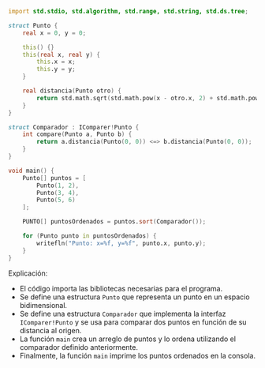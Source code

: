 ```d
import std.stdio, std.algorithm, std.range, std.string, std.ds.tree;

struct Punto {
    real x = 0, y = 0;

    this() {}
    this(real x, real y) {
        this.x = x;
        this.y = y;
    }

    real distancia(Punto otro) {
        return std.math.sqrt(std.math.pow(x - otro.x, 2) + std.math.pow(y - otro.y, 2));
    }
}

struct Comparador : IComparer!Punto {
    int compare(Punto a, Punto b) {
        return a.distancia(Punto(0, 0)) <=> b.distancia(Punto(0, 0));
    }
}

void main() {
    Punto[] puntos = [
        Punto(1, 2),
        Punto(3, 4),
        Punto(5, 6)
    ];

    PUNTO[] puntosOrdenados = puntos.sort(Comparador());

    for (Punto punto in puntosOrdenados) {
        writefln("Punto: x=%f, y=%f", punto.x, punto.y);
    }
}
```

Explicación:

* El código importa las bibliotecas necesarias para el programa.
* Se define una estructura `Punto` que representa un punto en un espacio bidimensional.
* Se define una estructura `Comparador` que implementa la interfaz `IComparer!Punto` y se usa para comparar dos puntos en función de su distancia al origen.
* La función `main` crea un arreglo de puntos y lo ordena utilizando el comparador definido anteriormente.
* Finalmente, la función `main` imprime los puntos ordenados en la consola.